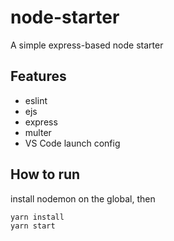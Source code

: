 # node-starter

A simple express-based node starter

## Features

- eslint
- ejs
- express
- multer
- VS Code launch config

## How to run

install nodemon on the global, then

```
yarn install
yarn start
```
